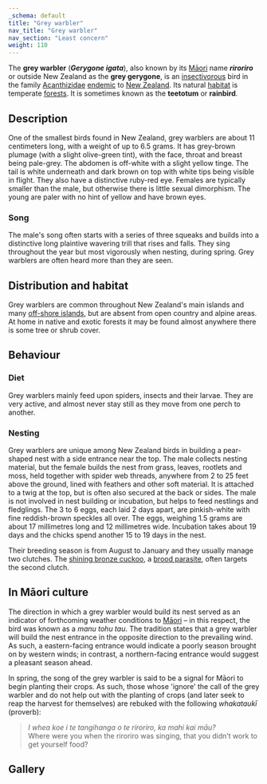 ```yaml
---
_schema: default
title: "Grey warbler"
nav_title: "Grey warbler"
nav_section: "Least concern"
weight: 110
---
```

                                   



 

The **grey warbler** (_**Gerygone igata**_), also known by its [Māori](https://en.wikipedia.org/wiki/M%C4%81ori_language) name **_riroriro_** or outside New Zealand as the **grey gerygone**, is an [insectivorous](https://en.wikipedia.org/wiki/Insectivore) bird in the family [Acanthizidae](https://en.wikipedia.org/wiki/Acanthizidae) [endemic](https://en.wikipedia.org/wiki/Endemism) to [New Zealand](https://en.wikipedia.org/wiki/New_Zealand). Its natural [habitat](https://en.wikipedia.org/wiki/Habitat) is temperate [forests](https://en.wikipedia.org/wiki/Forest). It is sometimes known as the **teetotum** or **rainbird**.

Description
---------------

One of the smallest birds found in New Zealand, grey warblers are about 11 centimeters long, with a weight of up to 6.5 grams. It has grey-brown plumage (with a slight olive-green tint), with the face, throat and breast being pale-grey. The abdomen is off-white with a slight yellow tinge. The tail is white underneath and dark brown on top with white tips being visible in flight. They also have a distinctive ruby-red eye. Females are typically smaller than the male, but otherwise there is little sexual dimorphism. The young are paler with no hint of yellow and have brown eyes.

### Song

The male's song often starts with a series of three squeaks and builds into a distinctive long plaintive wavering trill that rises and falls. They sing throughout the year but most vigorously when nesting, during spring. Grey warblers are often heard more than they are seen.

  
  

  

  

Distribution and habitat
----------------------------

Grey warblers are common throughout New Zealand's main islands and many [off-shore islands](https://en.wikipedia.org/wiki/List_of_islands_of_New_Zealand), but are absent from open country and alpine areas. At home in native and exotic forests it may be found almost anywhere there is some tree or shrub cover.

Behaviour
-------------

### Diet

Grey warblers mainly feed upon spiders, insects and their larvae. They are very active, and almost never stay still as they move from one perch to another.

### Nesting

Grey warblers are unique among New Zealand birds in building a pear-shaped nest with a side entrance near the top. The male collects nesting material, but the female builds the nest from grass, leaves, rootlets and moss, held together with spider web threads, anywhere from 2 to 25 feet above the ground, lined with feathers and other soft material. It is attached to a twig at the top, but is often also secured at the back or sides. The male is not involved in nest building or incubation, but helps to feed nestlings and fledglings. The 3 to 6 eggs, each laid 2 days apart, are pinkish-white with fine reddish-brown speckles all over. The eggs, weighing 1.5 grams are about 17 millimetres long and 12 millimetres wide. Incubation takes about 19 days and the chicks spend another 15 to 19 days in the nest.

Their breeding season is from August to January and they usually manage two clutches. The [shining bronze cuckoo](https://en.wikipedia.org/wiki/Shining_bronze_cuckoo), a [brood parasite](https://en.wikipedia.org/wiki/Brood_parasite), often targets the second clutch.

In Māori culture
--------------------

The direction in which a grey warbler would build its nest served as an indicator of forthcoming weather conditions to [Māori](https://en.wikipedia.org/wiki/M%C4%81ori_people) – in this respect, the bird was known as a _manu tohu tau_. The tradition states that a grey warbler will build the nest entrance in the opposite direction to the prevailing wind. As such, a eastern-facing entrance would indicate a poorly season brought on by western winds; in contrast, a northern-facing entrance would suggest a pleasant season ahead.

In spring, the song of the grey warbler is said to be a signal for Māori to begin planting their crops. As such, those whose 'ignore' the call of the grey warbler and do not help out with the planting of crops (and later seek to reap the harvest for themselves) are rebuked with the following _whakataukī_ (proverb):

> _I whea koe i te tangihanga o te riroriro, ka mahi kai māu?_  
> Where were you when the riroriro was singing, that you didn’t work to get yourself food?

Gallery
-----------

